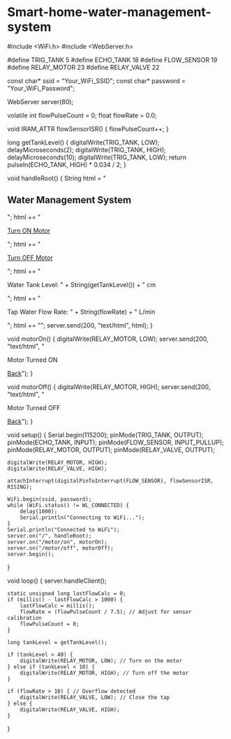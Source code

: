 # Smart-home-water-management-system
#include <WiFi.h>
#include <WebServer.h>

#define TRIG_TANK 5
#define ECHO_TANK 18
#define FLOW_SENSOR 19
#define RELAY_MOTOR 23
#define RELAY_VALVE 22

const char* ssid = "Your_WiFi_SSID";
const char* password = "Your_WiFi_Password";

WebServer server(80);

volatile int flowPulseCount = 0;
float flowRate = 0.0;

void IRAM_ATTR flowSensorISR() {
    flowPulseCount++;
}

long getTankLevel() {
    digitalWrite(TRIG_TANK, LOW);
    delayMicroseconds(2);
    digitalWrite(TRIG_TANK, HIGH);
    delayMicroseconds(10);
    digitalWrite(TRIG_TANK, LOW);
    return pulseIn(ECHO_TANK, HIGH) * 0.034 / 2;
}

void handleRoot() {
    String html = "<html><body><h2>Water Management System</h2>";
    html += "<p><a href='/motor/on'>Turn ON Motor</a></p>";
    html += "<p><a href='/motor/off'>Turn OFF Motor</a></p>";
    html += "<p>Water Tank Level: " + String(getTankLevel()) + " cm</p>";
    html += "<p>Tap Water Flow Rate: " + String(flowRate) + " L/min</p>";
    html += "</body></html>";
    server.send(200, "text/html", html);
}

void motorOn() {
    digitalWrite(RELAY_MOTOR, LOW);
    server.send(200, "text/html", "<p>Motor Turned ON</p><a href='/'>Back</a>");
}

void motorOff() {
    digitalWrite(RELAY_MOTOR, HIGH);
    server.send(200, "text/html", "<p>Motor Turned OFF</p><a href='/'>Back</a>");
}

void setup() {
    Serial.begin(115200);
    pinMode(TRIG_TANK, OUTPUT);
    pinMode(ECHO_TANK, INPUT);
    pinMode(FLOW_SENSOR, INPUT_PULLUP);
    pinMode(RELAY_MOTOR, OUTPUT);
    pinMode(RELAY_VALVE, OUTPUT);
    
    digitalWrite(RELAY_MOTOR, HIGH);
    digitalWrite(RELAY_VALVE, HIGH);

    attachInterrupt(digitalPinToInterrupt(FLOW_SENSOR), flowSensorISR, RISING);

    WiFi.begin(ssid, password);
    while (WiFi.status() != WL_CONNECTED) {
        delay(1000);
        Serial.println("Connecting to WiFi...");
    }
    Serial.println("Connected to WiFi");
    server.on("/", handleRoot);
    server.on("/motor/on", motorOn);
    server.on("/motor/off", motorOff);
    server.begin();
}

void loop() {
    server.handleClient();

    static unsigned long lastFlowCalc = 0;
    if (millis() - lastFlowCalc > 1000) {
        lastFlowCalc = millis();
        flowRate = (flowPulseCount / 7.5); // Adjust for sensor calibration
        flowPulseCount = 0;
    }

    long tankLevel = getTankLevel();

    if (tankLevel > 40) {
        digitalWrite(RELAY_MOTOR, LOW); // Turn on the motor
    } else if (tankLevel < 10) {
        digitalWrite(RELAY_MOTOR, HIGH); // Turn off the motor
    }

    if (flowRate > 10) { // Overflow detected
        digitalWrite(RELAY_VALVE, LOW); // Close the tap
    } else {
        digitalWrite(RELAY_VALVE, HIGH);
    }
}
